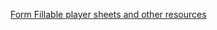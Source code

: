 [Form Fillable player sheets and other resources](https://www.canva.com/design/DAFywl-s8QA/iVJ6wLB5tGLCaUHVLS8IWQ/edit) 